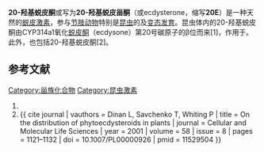 **20-羟基蜕皮酮**或写为**20-羟基蜕皮甾酮**（或ecdysterone，缩写**20E**）是一种天然的[蜕皮激素](../Page/蜕皮激素.md "wikilink")，参与[节肢动物](../Page/节肢动物.md "wikilink")特别是[昆虫](../Page/昆虫.md "wikilink")的及[变态发育](../Page/变态_\(生物\).md "wikilink")。昆虫体内的20-羟基蜕皮酮由CYP314a1氧化[蜕皮酮](../Page/蜕皮酮.md "wikilink")（ecdysone）第20号碳原子的β位而来\[1\]，作用于。此外，也包括20-羟基蜕皮酮\[2\]。

## 参考文献

[Category:甾族化合物](https://zh.wikipedia.org/wiki/Category:甾族化合物 "wikilink") [Category:昆虫激素](https://zh.wikipedia.org/wiki/Category:昆虫激素 "wikilink")

1.
2.  {{ cite journal | vauthors = Dinan L, Savchenko T, Whiting P | title = On the distribution of phytoecdysteroids in plants | journal = Cellular and Molecular Life Sciences | year = 2001 | volume = 58 | issue = 8 | pages = 1121–1132 | doi = 10.1007/PL00000926 | pmid = 11529504 }}
